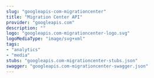 ```yaml
---
slug: "googleapis-com-migrationcenter"
title: "Migration Center API"
provider: "googleapis.com"
description: ""
logo: "googleapis.com-migrationcenter-logo.svg"
logoMediaType: "image/svg+xml"
tags:
- "analytics"
- "media"
stubs: "googleapis.com-migrationcenter-stubs.json"
swagger: "googleapis.com-migrationcenter-swagger.json"
---
```

